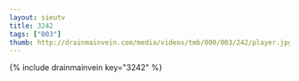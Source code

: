 ```yaml
--- 
layout: sieutv
title: 3242
tags: ["003"]
thumb: http://drainmainvein.com/media/videos/tmb/000/003/242/player.jpg
---
```

{% include drainmainvein key="3242" %} 
